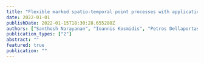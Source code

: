 ```yaml
---
title: "Flexible marked spatio-temporal point processes with applications to event sequences from association football"
date: 2022-01-01
publishDate: 2022-01-15T18:30:28.655280Z
authors: ["Santhosh Narayanan", "Ioannis Kosmidis", "Petros Dellaportas"]
publication_types: ["2"]
abstract: ""
featured: true
publication: ""
---
```


